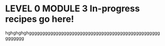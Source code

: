 # LEVEL 0 MODULE 3 In-progress recipes go here!


hghghghghgggggggggggggggggggggggggggggggggggggggggggggggggggggggg
